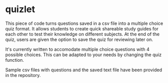 # quizlet
This piece of code turns questions saved in a csv file into a multiple choice quiz format. 
It allows students to create quick shareable study guides for each other to test their knowledge on different subjects.
At the end of the quiz, users are given the option to save the quiz for reviewing later on. 

It's currently written to accomodate multiple choice questions with 4 possible choices. This can be adapted to your needs by changing the quiz function.

Sample csv files with questions and the saved text file have been provided in the repository.
